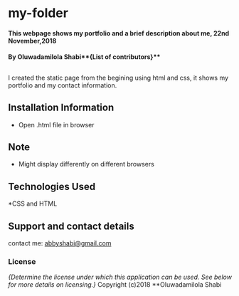 # my-folder
#### This webpage shows my portfolio and a brief description about me, 22nd November,2018
#### By Oluwadamilola Shabi**{List of contributors}**
## 
I created the static page from the begining using html and css, it shows my portfolio and my contact information.
## Installation Information
* Open .html file in browser
## Note 
* Might display differently on different browsers
## Technologies Used
*CSS and HTML
## Support and contact details
contact me: abbyshabi@gmail.com
### License
*{Determine the license under which this application can be used.  See below for more details on licensing.}*
Copyright (c)2018 **Oluwadamilola Shabi
